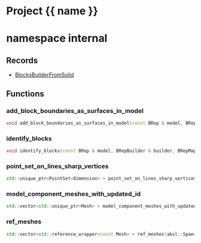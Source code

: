 <script setup>
import {useRoute} from 'vitepress'
const {path} = useRoute()
const tokens = path.split('/')
const words = tokens[2].split('-');
for (let i = 0; i < words.length; i++) {
    words[i] = words[i].charAt(0).toUpperCase() + words[i].slice(1);
    words[i] = words[i].replace('geode', 'Geode')
}
const name = words.join('-');
</script>
# Project {{ name }}

# namespace internal



## Records

* [BlocksBuilderFromSolid](BlocksBuilderFromSolid.md)


## Functions

### add_block_boundaries_as_surfaces_in_model

```cpp
void add_block_boundaries_as_surfaces_in_model(const BRep & model, BRepBuilder & builder)
```


### identify_blocks

```cpp
void identify_blocks(const BRep & model, BRepBuilder & builder, BRepMappings & mappings)
```


### point_set_on_lines_sharp_vertices

```cpp
std::unique_ptr<PointSet<dimension> > point_set_on_lines_sharp_vertices(absl::Span<const std::unique_ptr<EdgedCurve<dimension> > > lines, double max_angle)
```


### model_component_meshes_with_updated_id

```cpp
std::vector<std::unique_ptr<Mesh> > model_component_meshes_with_updated_id(const ComponentRange & range)
```


### ref_meshes

```cpp
std::vector<std::reference_wrapper<const Mesh> > ref_meshes(absl::Span<const std::unique_ptr<Mesh> > meshes)
```




